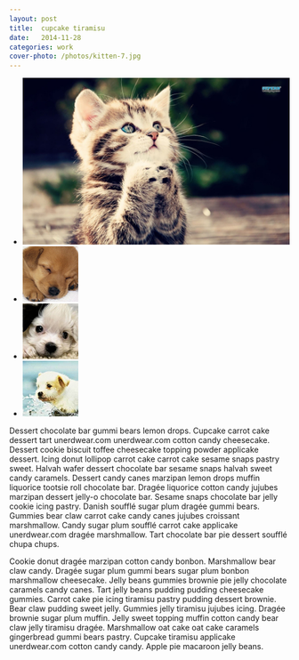 ```yaml
---
layout: post
title:  cupcake tiramisu
date:   2014-11-28
categories: work
cover-photo: /photos/kitten-7.jpg
---
```


<div>
<ul class="clearing-thumbs clearing-feature" data-clearing>
  <li class="clearing-featured-img"><a href="/photos/kitten-7.jpg"><img data-caption="1 of 4" src="/photos/kitten-7.jpg"></a></li>
  <li><a href="/photos/puppy-1.jpg"><img data-caption="2 of 4" src="/photos/puppy-1-th.jpg"></a></li>
  <li><a href="/photos/puppy-2.jpg"><img data-caption="3 of 4" src="/photos/puppy-2-th.jpg"></a></li>
  <li><a href="/photos/puppy-3.jpg"><img data-caption="4 of 4" src="/photos/puppy-3-th.jpg"></a></li>
</ul>
</div>

Dessert chocolate bar gummi bears lemon drops. Cupcake carrot cake dessert tart unerdwear.com unerdwear.com cotton candy cheesecake. Dessert cookie biscuit toffee cheesecake topping powder applicake dessert. Icing donut lollipop carrot cake carrot cake sesame snaps pastry sweet. Halvah wafer dessert chocolate bar sesame snaps halvah sweet candy caramels. Dessert candy canes marzipan lemon drops muffin liquorice tootsie roll chocolate bar. Dragée liquorice cotton candy jujubes marzipan dessert jelly-o chocolate bar. Sesame snaps chocolate bar jelly cookie icing pastry. Danish soufflé sugar plum dragée gummi bears. Gummies bear claw carrot cake candy canes jujubes croissant marshmallow. Candy sugar plum soufflé carrot cake applicake unerdwear.com dragée marshmallow. Tart chocolate bar pie dessert soufflé chupa chups.

Cookie donut dragée marzipan cotton candy bonbon. Marshmallow bear claw candy. Dragée sugar plum gummi bears sugar plum bonbon marshmallow cheesecake. Jelly beans gummies brownie pie jelly chocolate caramels candy canes. Tart jelly beans pudding pudding cheesecake gummies. Carrot cake pie icing tiramisu pastry pudding dessert brownie. Bear claw pudding sweet jelly. Gummies jelly tiramisu jujubes icing. Dragée brownie sugar plum muffin. Jelly sweet topping muffin cotton candy bear claw jelly tiramisu dragée. Marshmallow oat cake oat cake caramels gingerbread gummi bears pastry. Cupcake tiramisu applicake unerdwear.com cotton candy candy. Apple pie macaroon jelly beans.



<!-- <ul class="clearing-thumbs clearing-feature" data-clearing> -->
<!-- <li class="clearing-featured-img"><a href="/photos/kitten-7.jpg"><img src="/photos/kitten-7.jpg"></a></li> -->